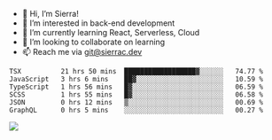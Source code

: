 - 👋 Hi, I’m Sierra!
- 👀 I’m interested in back-end development
- 🌱 I’m currently learning React, Serverless, Cloud
- 💞️ I’m looking to collaborate on learning
- 📫 Reach me via git@sierrac.dev

<!--START_SECTION:waka-->

```text
TSX          21 hrs 50 mins  ██████████████████▓░░░░░░   74.77 %
JavaScript   3 hrs 6 mins    ██▓░░░░░░░░░░░░░░░░░░░░░░   10.59 %
TypeScript   1 hrs 56 mins   █▓░░░░░░░░░░░░░░░░░░░░░░░   06.59 %
SCSS         1 hrs 55 mins   █▓░░░░░░░░░░░░░░░░░░░░░░░   06.58 %
JSON         0 hrs 12 mins   ▒░░░░░░░░░░░░░░░░░░░░░░░░   00.69 %
GraphQL      0 hrs 5 mins    ░░░░░░░░░░░░░░░░░░░░░░░░░   00.27 %
```

<!--END_SECTION:waka-->


![](https://hit.yhype.me/github/profile?user_id=7351311)
